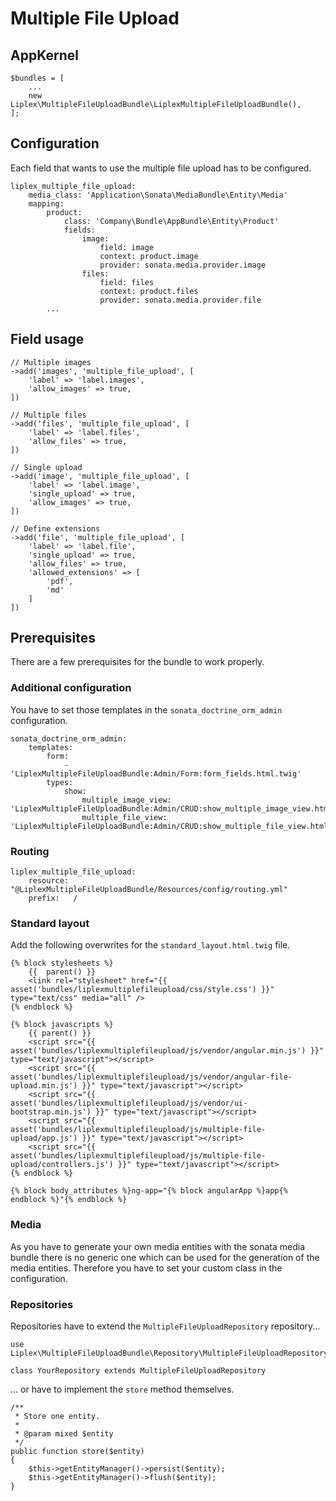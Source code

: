 # Multiple File Upload

## AppKernel

```
$bundles = [
    ...
    new Liplex\MultipleFileUploadBundle\LiplexMultipleFileUploadBundle(),
];
```

## Configuration

Each field that wants to use the multiple file upload has to be configured.

```
liplex_multiple_file_upload:
    media_class: 'Application\Sonata\MediaBundle\Entity\Media'
    mapping:
        product:
            class: 'Company\Bundle\AppBundle\Entity\Product'
            fields:
                image:
                    field: image
                    context: product.image
                    provider: sonata.media.provider.image
                files:
                    field: files
                    context: product.files
                    provider: sonata.media.provider.file
        ...
```

## Field usage

```
// Multiple images
->add('images', 'multiple_file_upload', [
    'label' => 'label.images',
    'allow_images' => true,
])

// Multiple files
->add('files', 'multiple_file_upload', [
    'label' => 'label.files',
    'allow_files' => true,
])

// Single upload
->add('image', 'multiple_file_upload', [
    'label' => 'label.image',
    'single_upload' => true,
    'allow_images' => true,
])

// Define extensions
->add('file', 'multiple_file_upload', [
    'label' => 'label.file',
    'single_upload' => true,
    'allow_files' => true,
    'allowed_extensions' => [
        'pdf',
        'md'
    ]
])
```

## Prerequisites

There are a few prerequisites for the bundle to work properly.

### Additional configuration

You have to set those templates in the `sonata_doctrine_orm_admin` configuration.

```
sonata_doctrine_orm_admin:
    templates:
        form:
            - 'LiplexMultipleFileUploadBundle:Admin/Form:form_fields.html.twig'
        types:
            show:
                multiple_image_view: 'LiplexMultipleFileUploadBundle:Admin/CRUD:show_multiple_image_view.html.twig'
                multiple_file_view: 'LiplexMultipleFileUploadBundle:Admin/CRUD:show_multiple_file_view.html.twig'
```

### Routing

```
liplex_multiple_file_upload:
    resource: "@LiplexMultipleFileUploadBundle/Resources/config/routing.yml"
    prefix:   /
```

### Standard layout

Add the following overwrites for the `standard_layout.html.twig` file.

```
{% block stylesheets %}
    {{  parent() }}
    <link rel="stylesheet" href="{{ asset('bundles/liplexmultiplefileupload/css/style.css') }}" type="text/css" media="all" />
{% endblock %}

{% block javascripts %}
    {{ parent() }}
    <script src="{{ asset('bundles/liplexmultiplefileupload/js/vendor/angular.min.js') }}" type="text/javascript"></script>
    <script src="{{ asset('bundles/liplexmultiplefileupload/js/vendor/angular-file-upload.min.js') }}" type="text/javascript"></script>
    <script src="{{ asset('bundles/liplexmultiplefileupload/js/vendor/ui-bootstrap.min.js') }}" type="text/javascript"></script>
    <script src="{{ asset('bundles/liplexmultiplefileupload/js/multiple-file-upload/app.js') }}" type="text/javascript"></script>
    <script src="{{ asset('bundles/liplexmultiplefileupload/js/multiple-file-upload/controllers.js') }}" type="text/javascript"></script>
{% endblock %}

{% block body_attributes %}ng-app="{% block angularApp %}app{% endblock %}"{% endblock %}
```

### Media

As you have to generate your own media entities with the sonata media bundle there is no generic one which can be used 
for the generation of the media entities. Therefore you have to set your custom class in the configuration.

### Repositories

Repositories have to extend the `MultipleFileUploadRepository` repository...

```
use Liplex\MultipleFileUploadBundle\Repository\MultipleFileUploadRepository;

class YourRepository extends MultipleFileUploadRepository
```

... or have to implement the `store` method themselves.

```
/**
 * Store one entity.
 *
 * @param mixed $entity
 */
public function store($entity)
{
    $this->getEntityManager()->persist($entity);
    $this->getEntityManager()->flush($entity);
}
```
